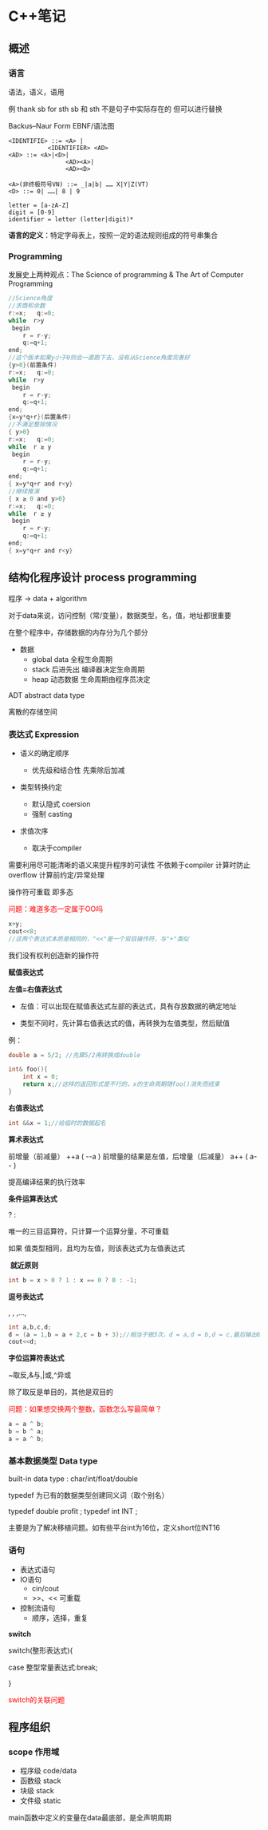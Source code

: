 # C++笔记

## 概述

### 语言

语法，语义，语用

例 thank sb for sth sb 和 sth 不是句子中实际存在的 但可以进行替换

Backus–Naur Form EBNF/语法图

```
<IDENTIFIE> ::= <A> |
	       <IDENTIFIER> <AD> 
<AD> ::= <A>|<D>|
                <AD><A>|
                <AD><D>
 
<A>(非终极符号VN) ::= _|a|b| …… X|Y|Z(VT)
<D> ::= 0| ……| 8 | 9 

letter = [a-zA-Z]
digit = [0-9]
identifier = letter (letter|digit)*
```

**语言的定义**：特定字母表上，按照一定的语法规则组成的符号串集合

### Programming

发展史上两种观点：The Science of programming & The Art of Computer Programming

```java
//Science角度
//求商和余数
r:=x;   q:=0;
while  r>y 
 begin
    r = r-y;
    q:=q+1;
end;
//这个版本如果y小于0则会一直跑下去，没有从Science角度完善好
{y>0}(前置条件)
r:=x;   q:=0;
while  r>y 
 begin
    r = r-y;
    q:=q+1;
end;
{x=y*q+r}(后置条件)
//不满足整除情况
{ y>0}
r:=x;   q:=0;
while  r ≥ y 
 begin
    r = r-y;
    q:=q+1;
end;
{ x=y*q+r and r<y}
//继续推演
{ x ≥ 0 and y>0}
r:=x;   q:=0;
while  r ≥ y 
 begin
    r = r-y;
    q:=q+1;
end;
{ x=y*q+r and r<y}
```

## 结构化程序设计 process programming

程序 -> data + algorithm

对于data来说，访问控制（常/变量），数据类型，名，值，地址都很重要

在整个程序中，存储数据的内存分为几个部分

* 数据
  * global data 全程生命周期
  * stack 后进先出 编译器决定生命周期
  * heap 动态数据 生命周期由程序员决定

ADT abstract data type 

离散的存储空间

### 表达式 Expression

* 语义的确定顺序
  * 优先级和结合性 先乘除后加减

* 类型转换约定
  * 默认隐式 coersion
  * 强制 casting 

* 求值次序
  * 取决于compiler

需要利用尽可能清晰的语义来提升程序的可读性 不依赖于compiler 计算时防止overflow 计算前约定/异常处理

操作符可重载 即多态

<font color = "red">问题：难道多态一定属于OO吗</font>

```cpp
x+y;
cout<<8;
//这两个表达式本质是相同的，"<<"是一个双目操作符，与"+"类似
```

我们没有权利创造新的操作符

**赋值表达式**

**左值=右值表达式**

* 左值：可以出现在赋值表达式左部的表达式，具有存放数据的确定地址

* 类型不同时，先计算右值表达式的值，再转换为左值类型，然后赋值

例：

```cpp
double a = 5/2; //先算5/2再转换成double

int& foo(){
    int x = 0;
    return x;//这样的返回形式是不行的，x的生命周期随foo()消失而结束
}
```

**右值表达式**

```c++
int &&x = 1;//给临时的数据起名
```

**算术表达式**

前增量（前减量）    ++a ( --a )     前增量的结果是左值，后增量（后减量）    a++ ( a-- )

提高编译结果的执行效率

**条件运算表达式**

<exp1> ? <exp2> : <exp3>

唯一的三目运算符，只计算一个运算分量，不可重载

如果<exp2> <exp3>值类型相同，且均为左值，则该表达式为左值表达式

​	**就近原则**

```cpp
int b = x > 0 ? 1 : x == 0 ? 0 : -1;
```

**逗号表达式**

<exp1> , <exp2> , <exp3>,...,<expn>

```cpp
int a,b,c,d;
d = (a = 1,b = a + 2,c = b + 3);//相当于做3次，d = a,d = b,d = c,最后输出6
cout<<d;
```

**字位运算符表达式**

~取反,&与,|或,^异或

除了取反是单目的，其他是双目的

<font color = "red">问题：如果想交换两个整数，函数怎么写最简单？</font>

```cpp
a = a ^ b;
b = b ^ a;
a = a ^ b;
```

### 基本数据类型 Data type

built-in data type : char/int/float/double

typedef 为已有的数据类型创建同义词（取个别名）

typedef double profit ;
typedef int INT ;

主要是为了解决移植问题。如有些平台int为16位，定义short位INT16

### 语句

* 表达式语句
* IO语句
  * cin/cout
  * \>>、<< 可重载
* 控制流语句
  * 顺序，选择，重复

**switch**

switch(整形表达式){

case 整型常量表达式:break; 

}

<font color="red">switch的关联问题</font>



## 程序组织

### scope 作用域

* 程序级 code/data
* 函数级 stack
* 块级 stack
* 文件级 static

main函数中定义的变量在data最底部，是全声明周期